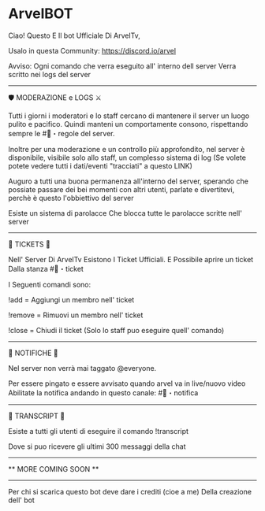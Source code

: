 # ArvelBOT

Ciao! Questo E Il bot Ufficiale Di ArvelTv,

Usalo in questa Community: https://discord.io/arvel

Avviso: Ogni comando che verra eseguito all' interno dell server Verra scritto nei logs del server

------------------------------------------------------------------------------------------------------

🛡️ MODERAZIONE e LOGS ⚔️

Tutti i giorni i moderatori e lo staff cercano di mantenere il server un luogo pulito e pacifico. Quindi manteni un comportamente consono, rispettando sempre le #📃・regole del server.

Inoltre per una moderazione e un controllo più approfondito, nel server è disponibile, visibile solo allo staff, un complesso sistema di log (Se volete potete vedere tutti i dati/eventi "tracciati" a questo LINK)

Auguro a tutti una buona permanenza all'interno del server, sperando che possiate passare dei bei momenti con altri utenti, parlate e divertitevi, perchè è questo l'obbiettivo del server

Esiste un sistema di parolacce Che blocca tutte le parolacce scritte nell' server

------------------------------------------------------------------------------------------------------

🎫 TICKETS 🎫

Nell' Server Di ArvelTv Esistono I Ticket Ufficiali. E Possibile aprire un ticket Dalla stanza #🎫・ticket

I Seguenti comandi sono:

!add = Aggiungi un membro nell' ticket

!remove = Rimuovi un membro nell' ticket

!close = Chiudi il ticket (Solo lo staff puo eseguire quell' comando)

------------------------------------------------------------------------------------------------------

📳 NOTIFICHE 💢

Nel server non verrà mai taggato @everyone.

Per essere pingato e essere avvisato quando arvel va in live/nuovo video Abilitate la notifica andando in questo canale: #💙・notifica

------------------------------------------------------------------------------------------------------

📃 TRANSCRIPT 📃

Esiste a tutti gli utenti di eseguire il comando !transcript

Dove si puo ricevere gli ultimi 300 messaggi della chat

------------------------------------------------------------------------------------------------------

** MORE COMING SOON **

------------------------------------------------------------------------------------------------------

Per chi si scarica questo bot deve dare i crediti (cioe a me) Della creazione dell' bot
